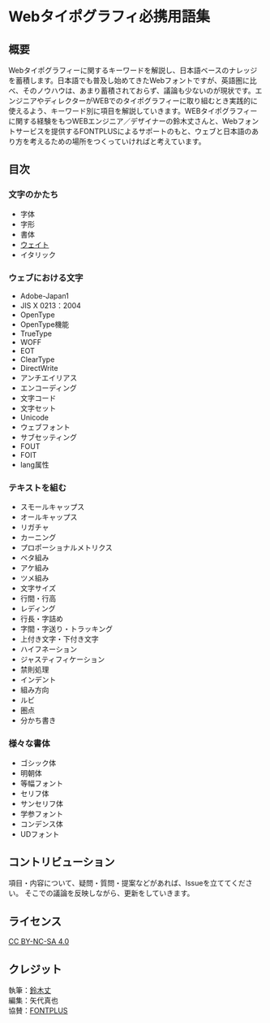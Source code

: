 # Webタイポグラフィ必携用語集

## 概要
Webタイポグラフィーに関するキーワードを解説し、日本語ベースのナレッジを蓄積します。日本語でも普及し始めてきたWebフォントですが、英語圏に比べ、そのノウハウは、あまり蓄積されておらず、議論も少ないのが現状です。エンジニアやディレクターがWEBでのタイポグラフィーに取り組むとき実践的に使えるよう、キーワード別に項目を解説していきます。WEBタイポグラフィーに関する経験をもつWEBエンジニア／デザイナーの鈴木丈さんと、Webフォントサービスを提供するFONTPLUSによるサポートのもと、ウェブと日本語のあり方を考えるための場所をつくっていければと考えています。

## 目次
### 文字のかたち
- 字体
- 字形
- 書体
- [ウェイト](./weight.md)
- イタリック

### ウェブにおける文字
- Adobe-Japan1
- JIS X 0213：2004
- OpenType
- OpenType機能
- TrueType
- WOFF
- EOT
- ClearType
- DirectWrite
- アンチエイリアス
- エンコーディング
- 文字コード
- 文字セット
- Unicode
- ウェブフォント
- サブセッティング
- FOUT
- FOIT
- lang属性

### テキストを組む
- スモールキャップス
- オールキャップス
- リガチャ
- カーニング
- プロポーショナルメトリクス
- ベタ組み
- アケ組み
- ツメ組み
- 文字サイズ
- 行間・行高
- レディング
- 行長・字詰め
- 字間・字送り・トラッキング
- 上付き文字・下付き文字
- ハイフネーション
- ジャスティフィケーション
- 禁則処理
- インデント
- 組み方向
- ルビ
- 圏点
- 分かち書き

### 様々な書体
- ゴシック体
- 明朝体
- 等幅フォント
- セリフ体
- サンセリフ体
- 学参フォント
- コンデンス体
- UDフォント

## コントリビューション
項目・内容について、疑問・質問・提案などがあれば、Issueを立ててください。
そこでの議論を反映しながら、更新をしていきます。

## ライセンス
<a href="https://creativecommons.org/licenses/by-nc-sa/4.0/" target="_blank">CC BY-NC-SA 4.0</a>

## クレジット
執筆：[鈴木丈](https://github.com/terkel)  
編集：矢代真也  
協賛：<a href="https://webfont.fontplus.jp" target="_blank">FONTPLUS</a>

